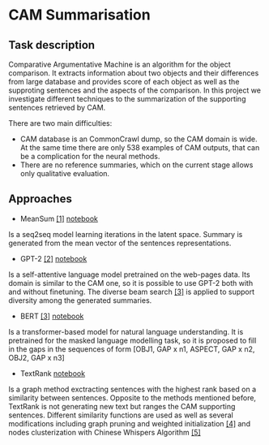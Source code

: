 # CAM Summarisation

## Task description
Comparative Argumentative Machine is an algorithm for the object comparison. It extracts information about two objects and their differences from large database and provides score of each object as well as the supproting sentences and the aspects of the comparison. In this project we investigate different techniques to the summarization of the supporting sentences retrieved by CAM.

There are two main difficulties:
- CAM database is an CommonCrawl dump, so the CAM domain is wide. At the same time there are only 538 examples of CAM outputs, that can be a complication for the neural methods. 
- There are no reference summaries, which on the current stage allows only qualitative evaluation.

## Approaches
- MeanSum [[1]](https://arxiv.org/pdf/1810.05739.pdf)
[notebook](MeanSum.ipynb)

Is a seq2seq model learning iterations in the latent space. Summary is generated from the mean vector of the sentences representations.
- GPT-2 [[2]](https://cdn.openai.com/better-language-models/language_models_are_unsupervised_multitask_learners.pdf)
[notebook](GPT2.ipynb)

Is a self-attentive language model pretrained on the web-pages data. Its domain is similar to the CAM one, so it is possible to use GPT-2 both with and without finetuning. The diverse beam search [[3]](https://arxiv.org/pdf/1611.08562.pdf) is applied to support diversity among the generated summaries.

- BERT [[3]](https://arxiv.org/pdf/1810.04805.pdf)
[notebook](BERT.ipynb)

Is a transformer-based model for natural language understanding. It is pretrained for the masked language modelling task, so it is proposed to fill in the gaps in the sequences of form [OBJ1, GAP x n1, ASPECT, GAP x n2, OBJ2, GAP x n3]

- TextRank
[notebook](TextRank.ipynb)

Is a graph method exctracting sentences with the highest rank based on a similarity between sentences. Opposite to the methods mentioned before, TextRank is not generating new text but ranges the CAM supporting sentences. Different similarity functions are used as well as several modifications including graph pruning and weighted initialization [[4]](https://www.researchgate.net/publication/327136473_Graph-based_Text_Summarization_Using_Modified_TextRank) and nodes clusterization with Chinese Whispers Algorithm [[5]](https://pdfs.semanticscholar.org/c64b/9ed6a42b93a24316c7d1d6b3fddbd96dbaf5.pdf?_ga=2.39857698.1066197194.1576664117-825072152.1576664117)
